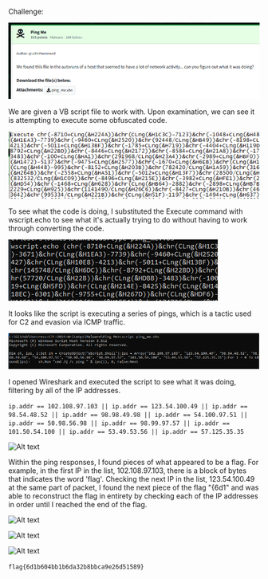 Challenge:

![Alt text](images/1.challenge.PNG)

We are given a VB script file to work with.  Upon examination, we can see it is attempting to execute some obfuscated code.

![Alt text](images/2.examine.PNG)

To see what the code is doing, I substituted the Execute command with wscript.echo to see what it's actually trying to do without having to work through converting the code.

![Alt text](images/3.subbed_command.PNG)

It looks like the script is executing a series of pings, which is a tactic used for C2 and evasion via ICMP traffic.

![Alt text](images/4.extracted.PNG)

I opened Wireshark and executed the script to see what it was doing, filtering by all of the IP addresses.

```ip.addr == 102.108.97.103 || ip.addr == 123.54.100.49 || ip.addr == 98.54.48.52 || ip.addr == 98.98.49.98 || ip.addr == 54.100.97.51 || ip.addr == 50.98.56.98 || ip.addr == 98.99.97.57 || ip.addr == 101.50.54.100 || ip.addr == 53.49.53.56 || ip.addr == 57.125.35.35```

![Alt text](images/5.wireshark.PNG)

Within the ping responses, I found pieces of what appeared to be a flag.  For example, in the first IP in the list, 102.108.97.103, there is a block of bytes that indicates the word 'flag'.  Checking the next IP in the list, 123.54.100.49 at the same part of packet, I found the next piece of the flag "{6d1" and was able to reconstruct the flag in entirety by checking each of the IP addresses in order until I reached the end of the flag.

![Alt text](images/6.flag.PNG)

![Alt text](images/7.flag2.PNG)

![Alt text](images/8.endofflag.PNG)


```flag{6d1b604bb1b6da32b8bbca9e26d51589}```